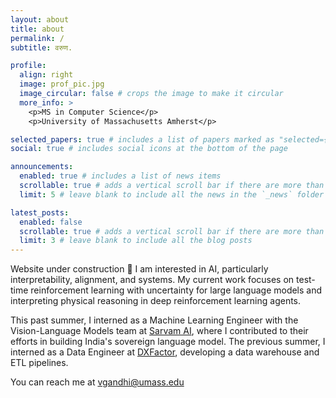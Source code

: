 ```yaml
---
layout: about
title: about
permalink: /
subtitle: वरुण.

profile:
  align: right
  image: prof_pic.jpg
  image_circular: false # crops the image to make it circular
  more_info: >
    <p>MS in Computer Science</p>
    <p>University of Massachusetts Amherst</p>

selected_papers: true # includes a list of papers marked as "selected={true}"
social: true # includes social icons at the bottom of the page

announcements:
  enabled: true # includes a list of news items
  scrollable: true # adds a vertical scroll bar if there are more than 3 news items
  limit: 5 # leave blank to include all the news in the `_news` folder

latest_posts:
  enabled: false
  scrollable: true # adds a vertical scroll bar if there are more than 3 new posts items
  limit: 3 # leave blank to include all the blog posts
---
```


Website under construction 🚧
I am interested in AI, particularly interpretability, alignment, and systems. My current work focuses on test-time reinforcement learning with uncertainty for large language models and interpreting physical reasoning in deep reinforcement learning agents.

This past summer, I interned as a Machine Learning Engineer with the Vision-Language Models team at [Sarvam AI](https://www.sarvam.ai/), where I contributed to their efforts in building India's sovereign language model. The previous summer, I interned as a Data Engineer at [DXFactor](https://dxfactor.com/), developing a data warehouse and ETL pipelines.

You can reach me at [vgandhi@umass.edu](vgandhi@umass.edu)
